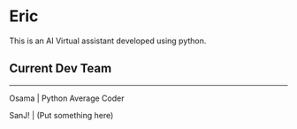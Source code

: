 # Eric
This is an AI Virtual assistant developed using python.

## Current Dev Team
-----------------------------
Osama | Python Average Coder

SanJ! | (Put something here)